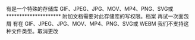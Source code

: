 有是一个特殊的存储库
GIF、JPEG、JPG、MOV、MP4、PNG、SVG或*********************
附加文档需要对此存储库的写权限。档案
再试一次面包屑
有在
GIF、JPEG、JPG、MOV、MP4、PNG、SVG或 WEBM
我们不支持这种文件类型。取消更改

<!---
支持标记样式再试一次提交更改。
-你好，邮箱@jiawei0361有编辑
--->
